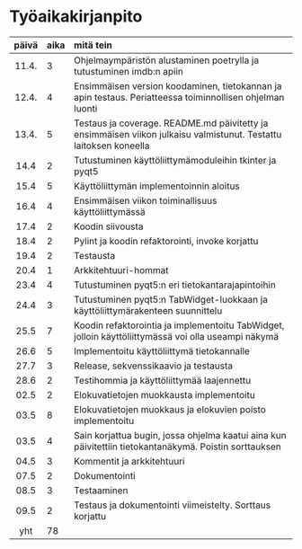 # Työaikakirjanpito

| päivä | aika | mitä tein  |
| :----:|:-----| :-----|
| 11.4. | 3    | Ohjelmaympäristön alustaminen poetrylla ja tutustuminen imdb:n apiin |
| 12.4. | 4    | Ensimmäisen version koodaminen, tietokannan ja apin testaus. Periatteessa toiminnollisen ohjelman luonti|
| 13.4. | 5    | Testaus ja coverage. README.md päivitetty ja ensimmäisen viikon julkaisu valmistunut. Testattu laitoksen koneella|
| 14.4  | 2    | Tutustuminen käyttöliittymämoduleihin tkinter ja pyqt5 |
| 15.4  | 5    | Käyttöliittymän implementoinnin aloitus |
| 16.4  | 4    | Ensimmäisen viikon toiminallisuus käyttöliittymässä |
| 17.4  | 2    | Koodin siivousta |
| 18.4  | 2    | Pylint ja koodin refaktorointi, invoke korjattu |
| 19.4  | 2    | Testausta |
| 20.4  | 1    | Arkkitehtuuri-hommat |
| 23.4  | 4    | Tutustuminen pyqt5:n eri tietokantarajapintoihin |
| 24.4  | 3    | Tutustuminen pyqt5:n TabWidget-luokkaan ja käyttöliittymärakenteen suunnittelu |
| 25.5  | 7    | Koodin refaktorointia ja implementoitu TabWidget, jolloin käyttöliittymässä voi olla useampi näkymä |
| 26.6  | 5    | Implementoitu käyttöliittymä tietokannalle |
| 27.7  | 3    | Release, sekvenssikaavio ja testausta |
| 28.6  | 2    | Testihommia ja käyttöliittymää laajennettu |
| 02.5  | 2    | Elokuvatietojen muokkausta implementoitu |
| 03.5  | 8    | Elokuvatietojen muokkaus ja elokuvien poisto implementoitu |
| 03.5  | 4    | Sain korjattua bugin, jossa ohjelma kaatui aina kun päivitettiin tietokantanäkymä. Poistin sorttauksen |
| 04.5  | 3    | Kommentit ja arkkitehtuuri |
| 07.5  | 2    | Dokumentointi |
| 08.5  | 3    | Testaaminen |
| 09.5  | 2    | Testaus ja dokumentointi viimeistelty. Sorttaus korjattu |
| yht   | 78   | |

